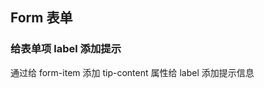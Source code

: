 <div class="demo-header">
<p class="overviewicon">
  <span class="wapi-form-checkboxgroup"/>
</p>

## Form 表单

<nova-uxlink widget-name="Form"></nova-uxlink>

</div>

### 给表单项 label 添加提示

通过给 form-item 添加 tip-content 属性给 label 添加提示信息

<nova-demo-view link="form/form-item-tip.vue"></nova-demo-view>

<br />

